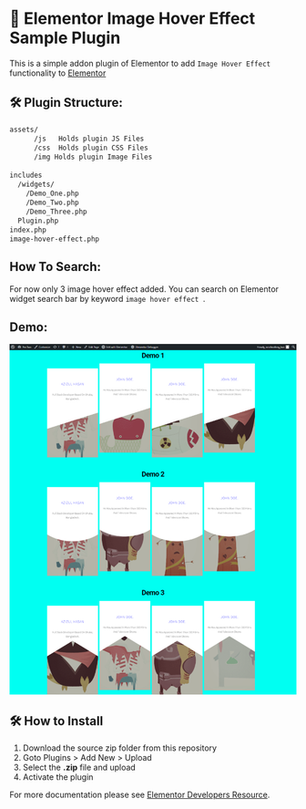 # 🎴 Elementor Image Hover Effect Sample Plugin

This is a simple addon plugin of Elementor to add `Image Hover Effect` functionality to [Elementor](https://github.com/pojome/elementor/)

## 🛠️ Plugin Structure: 
```
assets/
      /js   Holds plugin JS Files
      /css  Holds plugin CSS Files
      /img Holds plugin Image Files
      
includes
  /widgets/
    /Demo_One.php
    /Demo_Two.php
    /Demo_Three.php
  Plugin.php
index.php
image-hover-effect.php

```
## How To Search:
For now only 3 image hover effect added. You can search on Elementor widget search bar by keyword
`image hover effect `.

## Demo: 
![Image Hover Effect](./assets/img/elementor_image_hover_effect_demo.png)

## 🛠️ How to Install
1. Download the source zip folder from this repository
2. Goto Plugins > Add New > Upload
3. Select the **.zip** file and upload
4. Activate the plugin

For more documentation please see [Elementor Developers Resource](https://developers.elementor.com/creating-an-extension-for-elementor/).
